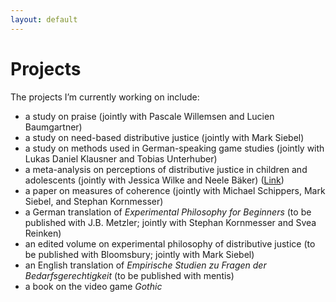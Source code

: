 ```yaml
---
layout: default
---
```


# Projects

The projects I’m currently working on include:
+ a study on praise (jointly with Pascale Willemsen and Lucien Baumgartner)
+ a study on need-based distributive justice (jointly with Mark Siebel)
+ a study on methods used in German-speaking game studies (jointly with Lukas Daniel Klausner and Tobias Unterhuber)
+ a meta-analysis on perceptions of distributive justice in children and adolescents (jointly with Jessica Wilke and Neele Bäker) ([Link](https://uol.de/sonderpaedagogik/forschung-und-projekte/sonderpaedagogische-psychologie#c758438))
+ a paper on measures of coherence (jointly with Michael Schippers, Mark Siebel, and Stephan Kornmesser)
+ a German translation of _Experimental Philosophy for Beginners_ (to be published with J.B. Metzler; jointly with Stephan Kornmesser and Svea Reinken)
+ an edited volume on experimental philosophy of distributive justice (to be published with Bloomsbury; jointly with Mark Siebel)
+ an English translation of _Empirische Studien zu Fragen der Bedarfsgerechtigkeit_ (to be published with mentis)
+ a book on the video game _Gothic_

